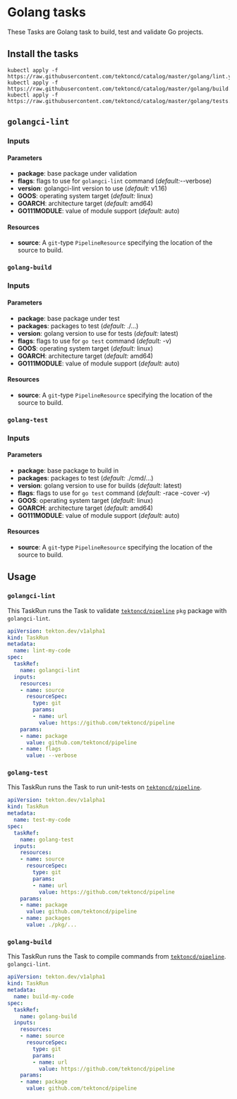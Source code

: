 # Golang tasks

These Tasks are Golang task to build, test and validate Go projects.

## Install the tasks

```
kubectl apply -f https://raw.githubusercontent.com/tektoncd/catalog/master/golang/lint.yaml
kubectl apply -f https://raw.githubusercontent.com/tektoncd/catalog/master/golang/build.yaml
kubectl apply -f https://raw.githubusercontent.com/tektoncd/catalog/master/golang/tests.yaml
```

## `golangci-lint`

### Inputs

#### Parameters

* **package**: base package under validation
* **flags**: flags to use for `golangci-lint` command (_default:_--verbose)
* **version**: golangci-lint version to use (_default:_ v1.16)
* **GOOS**: operating system target (_default:_ linux)
* **GOARCH**: architecture target (_default:_ amd64)
* **GO111MODULE**: value of module support (_default:_ auto)

#### Resources

* **source**: A `git`-type `PipelineResource` specifying the location of the
  source to build.

### `golang-build`

### Inputs

#### Parameters

* **package**: base package under test
* **packages**: packages to test (_default:_ ./...)
* **version**: golang version to use for tests (_default:_ latest)
* **flags**: flags to use for `go test` command (_default:_ -v)
* **GOOS**: operating system target (_default:_ linux)
* **GOARCH**: architecture target (_default:_ amd64)
* **GO111MODULE**: value of module support (_default:_ auto)

#### Resources

* **source**: A `git`-type `PipelineResource` specifying the location of the
  source to build.

### `golang-test`

### Inputs

#### Parameters

* **package**: base package to build in
* **packages**: packages to test (_default:_ ./cmd/...)
* **version**: golang version to use for builds (_default:_ latest)
* **flags**: flags to use for `go test` command (_default:_ -race -cover -v)
* **GOOS**: operating system target (_default:_ linux)
* **GOARCH**: architecture target (_default:_ amd64)
* **GO111MODULE**: value of module support (_default:_ auto)

#### Resources

* **source**: A `git`-type `PipelineResource` specifying the location of the
  source to build.

## Usage

### `golangci-lint`

This TaskRun runs the Task to validate
[`tektoncd/pipeline`](https://github.com/tektoncd/pipeline) `pkg` package with
`golangci-lint`.

```yaml
apiVersion: tekton.dev/v1alpha1
kind: TaskRun
metadata:
  name: lint-my-code
spec:
  taskRef:
    name: golangci-lint
  inputs:
    resources:
    - name: source
      resourceSpec:
        type: git
        params:
        - name: url
          value: https://github.com/tektoncd/pipeline
    params:
    - name: package
      value: github.com/tektoncd/pipeline
    - name: flags
      value: --verbose
```

### `golang-test`

This TaskRun runs the Task to run unit-tests on
[`tektoncd/pipeline`](https://github.com/tektoncd/pipeline).

```yaml
apiVersion: tekton.dev/v1alpha1
kind: TaskRun
metadata:
  name: test-my-code
spec:
  taskRef:
    name: golang-test
  inputs:
    resources:
    - name: source
      resourceSpec:
        type: git
        params:
        - name: url
          value: https://github.com/tektoncd/pipeline
    params:
    - name: package
      value: github.com/tektoncd/pipeline
    - name: packages
      value: ./pkg/...
```

### `golang-build`

This TaskRun runs the Task to compile commands from
[`tektoncd/pipeline`](https://github.com/tektoncd/pipeline).
`golangci-lint`.

```yaml
apiVersion: tekton.dev/v1alpha1
kind: TaskRun
metadata:
  name: build-my-code
spec:
  taskRef:
    name: golang-build
  inputs:
    resources:
    - name: source
      resourceSpec:
        type: git
        params:
        - name: url
          value: https://github.com/tektoncd/pipeline
    params:
    - name: package
      value: github.com/tektoncd/pipeline
```
